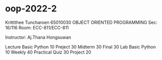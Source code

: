 # oop-2022-2
Krittithee Tuncharoen 65010030
OBJECT ORIENTED PROGRAMMING 
Sec: 16/116
Room: ECC-811/ECC-811

Instructor: Aj.Thana Hongsuwan

Lecture
Basic Python 10
Preject 30 
Midterm 30 
Final 30
Lab
Basic Python 10
Weekly 40 
Practical Quiz 30
Project 20
